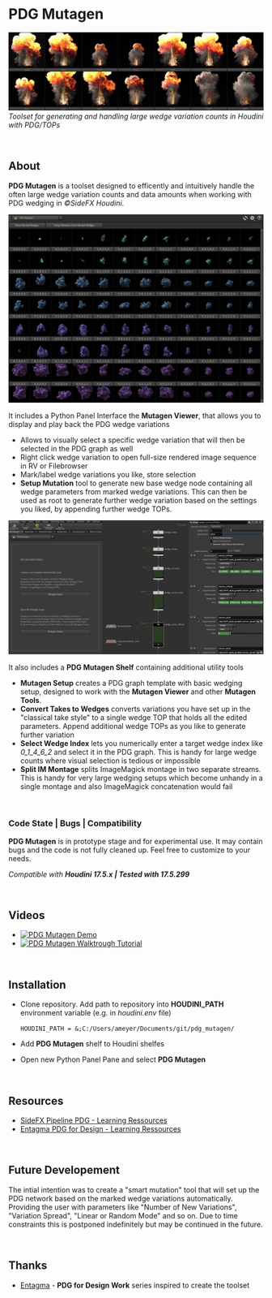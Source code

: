 PDG Mutagen
==========================
![PDG Mutagen banner image](img/mutagen_cover.png)
*Toolset for generating and handling large wedge variation counts in Houdini with PDG/TOPs*

<br>

## About
**PDG Mutagen** is a toolset designed to efficently and intuitively handle the often large wedge variation counts and data amounts when working with PDG wedging in *©SideFX Houdini*.

<img src="./img/mutagen_viewer.png" alt="Mutagen Viewer" witdh="882px">

It includes a Python Panel Interface the **Mutagen Viewer**, that allows you to display and play back the PDG wedge variations
* Allows to visually select a specific wedge variation that will then be selected in the PDG graph as well
* Right click wedge variation to open full-size rendered image sequence in RV or Filebrowser
* Mark/label wedge variations you like, store selection
* **Setup Mutation** tool to generate new base wedge node containing all wedge parameters from marked wedge variations. This can then be used as root to generate further wedge variation based on the settings you liked, by appending further wedge TOPs.

 

<img src="./img/mutagen_shelf_network.png" alt="Mutagen Shelf / PDG Graph" width="882px">

It also includes a **PDG Mutagen Shelf** containing additional utility tools


* **Mutagen Setup** creates a PDG graph template with basic wedging setup, designed to work with the **Mutagen Viewer** and other **Mutagen Tools**.
* **Convert Takes to Wedges** converts variations you have set up in the "classical take style" to a single wedge TOP that holds all the edited parameters. Append additional wedge TOPs as you like to generate further variation
* **Select Wedge Index** lets you numerically enter a target wedge index like *0_1_4_6_2* and select it in the PDG graph. This is handy for large wedge counts where visual selection is tedious or impossible
* **Split IM Montage** splits ImageMagick montage in two separate streams. This is handy for very large wedging setups which become unhandy in a single montage and also ImageMagick concatenation would fail

<br>

### Code State | Bugs | Compatibility
**PDG Mutagen** is in prototype stage and for experimental use.
It may contain bugs and the code is not fully cleaned up. Feel free to customize to your needs.

*Compatible with **Houdini 17.5.x | Tested with 17.5.299***

<br>

## Videos
* [![PDG Mutagen Demo](img/volumes.jpg)](https://www.youtube.com/watch?v=E8n6chN2Txw)
* [![PDG Mutagen Walktrough Tutorial](img/particles.jpg)](https://www.youtube.com/watch?v=_gdApm_QPjs)

<br>

## Installation
* Clone repository. Add path to repository into **HOUDINI_PATH** environment variable (e.g. in *houdini.env* file)
    ```
    HOUDINI_PATH = &;C:/Users/ameyer/Documents/git/pdg_mutagen/
    ```
* Add **PDG Mutagen** shelf to Houdini shelfes

* Open new Python Panel Pane and select **PDG Mutagen**

<br>

## Resources
* [SideFX Pipeline PDG  - Learning Ressources](https://www.sidefx.com/learn/pipeline-pdg/)
* [Entagma PDG for Design - Learning Ressources](https://www.sidefx.com/learn/collections/pdg-for-design/)

<br>

## Future Developement
The intial intention was to create a "smart mutation" tool that will set up the PDG network based on the marked wedge variations automatically.
Providing the user with parameters like "Number of New Variations", "Variation Spread", "Linear or Random Mode" and so on.
Due to time constraints this is postponed indefinitely but may be continued in the future.

<br>

## Thanks
* [Entagma](http://www.entagma.com/) - **PDG for Design Work** series inspired to create the toolset